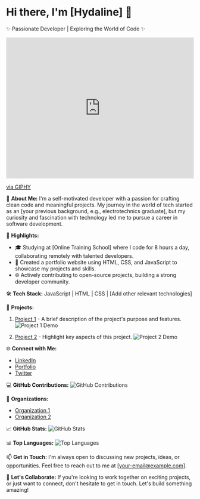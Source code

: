 # Hi there, I'm [Hydaline] 👋

 ✨ Passionate  Developer | Exploring the World of Code  ✨

<div style="width:100%;height:0;padding-bottom:75%;position:relative;">
 <iframe src="https://giphy.com/embed/PI3QGKFN6XZUCMMqJm" width="100%" height="100%" style="position:absolute" frameBorder="0" class="giphy-embed" allowFullScreen></iframe></div>
 <p><a href="https://giphy.com/gifs/scaler-official-work-office-computer-PI3QGKFN6XZUCMMqJm">via GIPHY</a></p>

🚀 **About Me:**
I'm a self-motivated developer with a passion for crafting clean code and meaningful projects. My journey in the world of tech started as an [your previous background, e.g., electrotechnics graduate], but my curiosity and fascination with technology led me to pursue a career in software development.

🌟 **Highlights:**
- 🎓 Studying at [Online Training School] where I code for 8 hours a day, collaborating remotely with talented developers.
- 💼 Created a portfolio website using HTML, CSS, and JavaScript to showcase my projects and skills.
- 🌐 Actively contributing to open-source projects, building a strong developer community.

🛠️ **Tech Stack:**
JavaScript | HTML | CSS | [Add other relevant technologies]

🚀 **Projects:**
1. [Project 1](link-to-project-1) - A brief description of the project's purpose and features.
   ![Project 1 Demo](project-1-gif-url)
   
2. [Project 2](link-to-project-2) - Highlight key aspects of this project.
   ![Project 2 Demo](project-2-gif-url)

🌐 **Connect with Me:**
- [LinkedIn](your-linkedin-profile)
- [Portfolio](your-portfolio-website)
- [Twitter](your-twitter-profile)

💻 **GitHub Contributions:**
![GitHub Contributions](your-GitHub-contribution-graph)

🌟 **Organizations:**
- [Organization 1](link-to-organization-1)
- [Organization 2](link-to-organization-2)

📈 **GitHub Stats:**
![GitHub Stats](your-GitHub-stats-badge)

📊 **Top Languages:**
![Top Languages](your-GitHub-top-languages-badge)

📫 **Get in Touch:**
I'm always open to discussing new projects, ideas, or opportunities. Feel free to reach out to me at [your-email@example.com].

🚀 **Let's Collaborate:**
If you're looking to work together on exciting projects, or just want to connect, don't hesitate to get in touch. Let's build something amazing!
